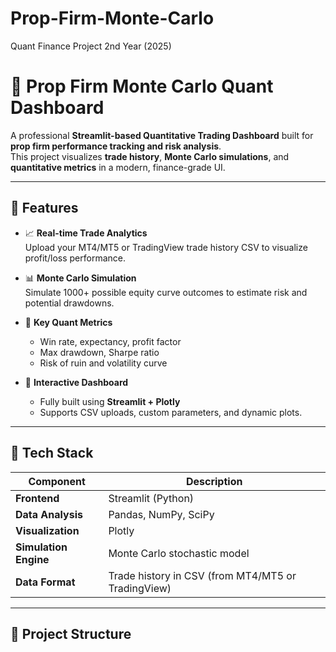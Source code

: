 # Prop-Firm-Monte-Carlo
Quant Finance Project 2nd Year (2025)
# 🧠 Prop Firm Monte Carlo Quant Dashboard

A professional **Streamlit-based Quantitative Trading Dashboard** built for **prop firm performance tracking and risk analysis**.  
This project visualizes **trade history**, **Monte Carlo simulations**, and **quantitative metrics** in a modern, finance-grade UI.

---

## 🚀 Features

- 📈 **Real-time Trade Analytics**  
  Upload your MT4/MT5 or TradingView trade history CSV to visualize profit/loss performance.

- 📊 **Monte Carlo Simulation**  
  Simulate 1000+ possible equity curve outcomes to estimate risk and potential drawdowns.

- 🧮 **Key Quant Metrics**
  - Win rate, expectancy, profit factor  
  - Max drawdown, Sharpe ratio  
  - Risk of ruin and volatility curve

- 💎 **Interactive Dashboard**
  - Fully built using **Streamlit + Plotly**
  - Supports CSV uploads, custom parameters, and dynamic plots.

---

## 🧰 Tech Stack

| Component     | Description |
|----------------|--------------|
| **Frontend** | Streamlit (Python) |
| **Data Analysis** | Pandas, NumPy, SciPy |
| **Visualization** | Plotly |
| **Simulation Engine** | Monte Carlo stochastic model |
| **Data Format** | Trade history in CSV (from MT4/MT5 or TradingView) |

---

## 📂 Project Structure

